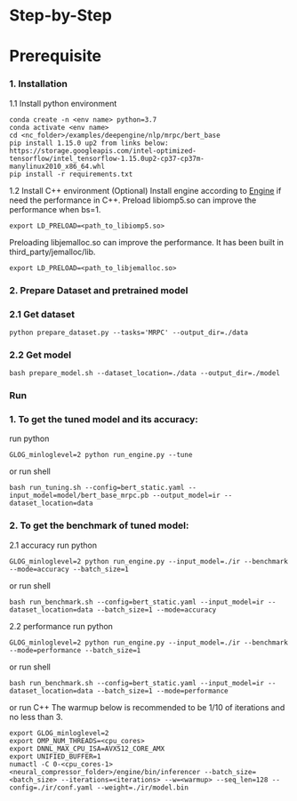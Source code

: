 Step-by-Step
============

# Prerequisite

### 1. Installation
1.1 Install python environment
```shell
conda create -n <env name> python=3.7
conda activate <env name>
cd <nc_folder>/examples/deepengine/nlp/mrpc/bert_base
pip install 1.15.0 up2 from links below:
https://storage.googleapis.com/intel-optimized-tensorflow/intel_tensorflow-1.15.0up2-cp37-cp37m-manylinux2010_x86_64.whl
pip install -r requirements.txt
```
1.2 Install C++ environment (Optional)
Install engine according to [Engine](../../../../../docs/engine.md) if need the performance in C++.
Preload libiomp5.so can improve the performance when bs=1.
```
export LD_PRELOAD=<path_to_libiomp5.so>
```
Preloading libjemalloc.so can improve the performance. It has been built in third_party/jemalloc/lib.
```
export LD_PRELOAD=<path_to_libjemalloc.so>
```
### 2. Prepare Dataset and pretrained model
### 2.1 Get dataset
  ```shell
  python prepare_dataset.py --tasks='MRPC' --output_dir=./data
  ```

### 2.2 Get model
  ```shell
  bash prepare_model.sh --dataset_location=./data --output_dir=./model
  ```

### Run

### 1. To get the tuned model and its accuracy:
  run python
  ```shell
  GLOG_minloglevel=2 python run_engine.py --tune
  ```
  or run shell
  ```shell
  bash run_tuning.sh --config=bert_static.yaml --input_model=model/bert_base_mrpc.pb --output_model=ir --dataset_location=data
  ```

### 2. To get the benchmark of tuned model:
  2.1 accuracy
  run python
  ```shell
  GLOG_minloglevel=2 python run_engine.py --input_model=./ir --benchmark --mode=accuracy --batch_size=1
  ```
  or run shell
  ```shell
  bash run_benchmark.sh --config=bert_static.yaml --input_model=ir --dataset_location=data --batch_size=1 --mode=accuracy
  ```

  2.2 performance
  run python
  ```shell
  GLOG_minloglevel=2 python run_engine.py --input_model=./ir --benchmark --mode=performance --batch_size=1
  ```
  or run shell
  ```shell
  bash run_benchmark.sh --config=bert_static.yaml --input_model=ir --dataset_location=data --batch_size=1 --mode=performance
  ```
  or run C++
  The warmup below is recommended to be 1/10 of iterations and no less than 3.
  ```
  export GLOG_minloglevel=2
  export OMP_NUM_THREADS=<cpu_cores>
  export DNNL_MAX_CPU_ISA=AVX512_CORE_AMX
  export UNIFIED_BUFFER=1
  numactl -C 0-<cpu_cores-1> <neural_compressor_folder>/engine/bin/inferencer --batch_size=<batch_size> --iterations=<iterations> --w=<warmup> --seq_len=128 --config=./ir/conf.yaml --weight=./ir/model.bin
  ```

